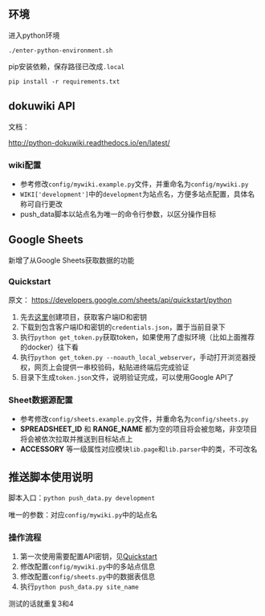 ## 环境

进入python环境

    ./enter-python-environment.sh 

pip安装依赖，保存路径已改成`.local`

    pip install -r requirements.txt

## dokuwiki API

文档：

http://python-dokuwiki.readthedocs.io/en/latest/

### wiki配置

* 参考修改`config/mywiki.example.py`文件，并重命名为`config/mywiki.py`
* `WIKI['development']`中的`development`为站点名，方便多站点配置，具体名称可自行更改
* push_data脚本以站点名为唯一的命令行参数，以区分操作目标

## Google Sheets

新增了从Google Sheets获取数据的功能

### Quickstart

原文： https://developers.google.com/sheets/api/quickstart/python

1. 先去[这里](https://console.developers.google.com/flows/enableapi?apiid=sheets.googleapis.com)创建项目，获取客户端ID和密钥 
2. 下载到包含客户端ID和密钥的`credentials.json`，置于当前目录下
3. 执行`python get_token.py`获取token，如果使用了虚拟环境（比如上面推荐的docker）往下看
4. 执行`python get_token.py --noauth_local_webserver`，手动打开浏览器授权，网页上会提供一串校验码，粘贴进终端后完成验证
5. 目录下生成`token.json`文件，说明验证完成，可以使用Google API了

### Sheet数据源配置

* 参考修改`config/sheets.example.py`文件，并重命名为`config/sheets.py`
* **SPREADSHEET_ID** 和 **RANGE_NAME** 都为空的项目将会被忽略，非空项目将会被依次拉取并推送到目标站点上
* **ACCESSORY** 等一级属性对应模块`lib.page`和`lib.parser`中的类，不可改名

## 推送脚本使用说明

脚本入口：`python push_data.py development`

唯一的参数：对应`config/mywiki.py`中的站点名

### 操作流程

1. 第一次使用需要配置API密钥，见[Quickstart](#quickstart)
2. 修改配置`config/mywiki.py`中的多站点信息
3. 修改配置`config/sheets.py`中的数据表信息
4. 执行`python push_data.py site_name`

测试的话就重复3和4

